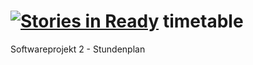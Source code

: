 [![Stories in Ready](https://badge.waffle.io/woym/timetable.png?label=ready&title=Ready)](https://waffle.io/woym/timetable)
timetable
=========

Softwareprojekt 2 - Stundenplan
